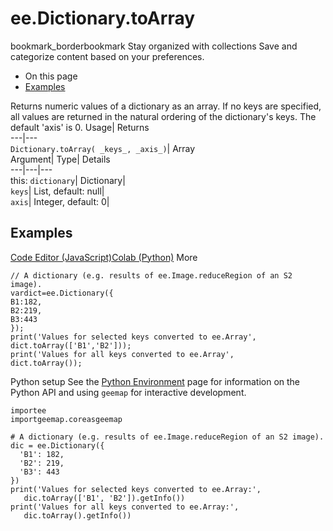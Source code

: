  
#  ee.Dictionary.toArray 
bookmark_borderbookmark Stay organized with collections  Save and categorize content based on your preferences.
  * On this page
  * [Examples](https://developers.google.com/earth-engine/apidocs/ee-dictionary-toarray#examples)


Returns numeric values of a dictionary as an array. If no keys are specified, all values are returned in the natural ordering of the dictionary's keys. The default 'axis' is 0. 
Usage| Returns  
---|---  
`Dictionary.toArray( _keys_, _axis_)`| Array  
Argument| Type| Details  
---|---|---  
this: `dictionary`| Dictionary|   
`keys`| List, default: null|   
`axis`| Integer, default: 0|   
## Examples
[Code Editor (JavaScript)](https://developers.google.com/earth-engine/apidocs/ee-dictionary-toarray#code-editor-javascript-sample)[Colab (Python)](https://developers.google.com/earth-engine/apidocs/ee-dictionary-toarray#colab-python-sample) More
```
// A dictionary (e.g. results of ee.Image.reduceRegion of an S2 image).
vardict=ee.Dictionary({
B1:182,
B2:219,
B3:443
});
print('Values for selected keys converted to ee.Array',
dict.toArray(['B1','B2']));
print('Values for all keys converted to ee.Array',
dict.toArray());
```
Python setup
See the [ Python Environment](https://developers.google.com/earth-engine/guides/python_install) page for information on the Python API and using `geemap` for interactive development.
```
importee
importgeemap.coreasgeemap
```
```
# A dictionary (e.g. results of ee.Image.reduceRegion of an S2 image).
dic = ee.Dictionary({
  'B1': 182,
  'B2': 219,
  'B3': 443
})
print('Values for selected keys converted to ee.Array:',
   dic.toArray(['B1', 'B2']).getInfo())
print('Values for all keys converted to ee.Array:',
   dic.toArray().getInfo())
```

